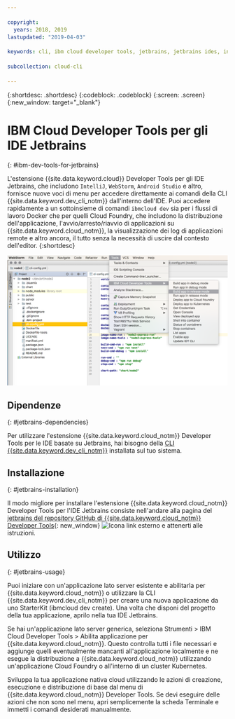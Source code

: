 ```yaml
---

copyright:
  years: 2018, 2019
lastupdated: "2019-04-03"

keywords: cli, ibm cloud developer tools, jetbrains, jetbrains ides, intellij, webstorm, android studio, ibmcloud dev, view remote logs, ibmcloud docker commands

subcollection: cloud-cli

---
```


{:shortdesc: .shortdesc}
{:codeblock: .codeblock}
{:screen: .screen}
{:new_window: target="_blank"}

# IBM Cloud Developer Tools per gli IDE Jetbrains
{: #ibm-dev-tools-for-jetbrains}

L'estensione {{site.data.keyword.cloud}} Developer Tools per gli IDE Jetbrains, che includono `IntelliJ`, `WebStorm`, `Android Studio` e altro, fornisce nuove voci di menu per accedere direttamente ai comandi della CLI {{site.data.keyword.dev_cli_notm}} dall'interno dell'IDE. Puoi accedere rapidamente a un sottoinsieme di comandi `ibmcloud dev` sia per i flussi di lavoro Docker che per quelli Cloud Foundry, che includono la distribuzione dell'applicazione, l'avvio/arresto/riavvio di applicazioni su {{site.data.keyword.cloud_notm}}, la visualizzazione dei log di applicazioni remote e altro ancora, il tutto senza la necessità di uscire dal contesto dell'editor.
{:shortdesc}

![Acquisizione di schermo di IBM Cloud Developer Tools in esecuzione nell'IDE WebStorm.](jetbrains.png "{{site.data.keyword.cloud_notm}} Developer Tools - menu di esempio in esecuzione nell'IDE WebStorm")


## Dipendenze
{: #jetbrains-dependencies}

Per utilizzare l'estensione {{site.data.keyword.cloud_notm}} Developer Tools per le IDE basate su Jetbrains, hai bisogno della [CLI {{site.data.keyword.dev_cli_notm}}](/docs/cli?topic=cloud-cli-ibmcloud-cli#ibmcloud-cli) installata sul tuo sistema.

## Installazione
{: #jetbrains-installation}

Il modo migliore per installare l'estensione {{site.data.keyword.cloud_notm}} Developer Tools per l'IDE Jetbrains consiste nell'andare alla pagina del [jetbrains del repository GitHub di {{site.data.keyword.cloud_notm}} Developer Tools](https://github.com/IBM-Cloud/ibm-cloud-developer-tools/tree/master/jetbrains){: new_window} ![Icona link esterno](../../icons/launch-glyph.svg "Icona link esterno") e attenerti alle istruzioni.

## Utilizzo
{: #jetbrains-usage}

Puoi iniziare con un'applicazione lato server esistente e abilitarla per {{site.data.keyword.cloud_notm}} o utilizzare la CLI {{site.data.keyword.dev_cli_notm}} per creare una nuova applicazione da uno StarterKit (ibmcloud dev create). Una volta che disponi del progetto della tua applicazione, aprilo nella tua IDE Jetbrains.

Se hai un'applicazione lato server generica, seleziona Strumenti > IBM Cloud Developer Tools > Abilita applicazione per {{site.data.keyword.cloud_notm}}. Questo controlla tutti i file necessari e aggiunge quelli eventualmente mancanti all'applicazione localmente e ne esegue la distribuzione a {{site.data.keyword.cloud_notm}} utilizzando un'applicazione Cloud Foundry o all'interno di un cluster Kubernetes.

Sviluppa la tua applicazione nativa cloud utilizzando le azioni di creazione, esecuzione e distribuzione di base dal menu di {{site.data.keyword.cloud_notm}} Developer Tools. Se devi eseguire delle azioni che non sono nel menu, apri semplicemente la scheda Terminale e immetti i comandi desiderati manualmente.
